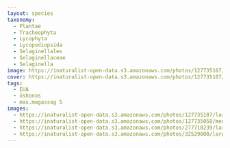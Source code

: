 ```yaml
---
layout: species
taxonomy:
  - Plantae
  - Tracheophyta
  - Lycophyta
  - Lycopodiopsida
  - Selaginellales
  - Selaginellaceae
  - Selaginella
image: https://inaturalist-open-data.s3.amazonaws.com/photos/127735107/medium.jpeg
cover: https://inaturalist-open-data.s3.amazonaws.com/photos/127735107/medium.jpeg
tags:
  - EUA
  - őshonos
  - max.magassag 5
images:
  - https://inaturalist-open-data.s3.amazonaws.com/photos/127735107/large.jpeg
  - https://inaturalist-open-data.s3.amazonaws.com/photos/127735058/medium.jpeg
  - https://inaturalist-open-data.s3.amazonaws.com/photos/277718239/large.jpeg
  - https://inaturalist-open-data.s3.amazonaws.com/photos/32529000/large.jpeg
---
```

